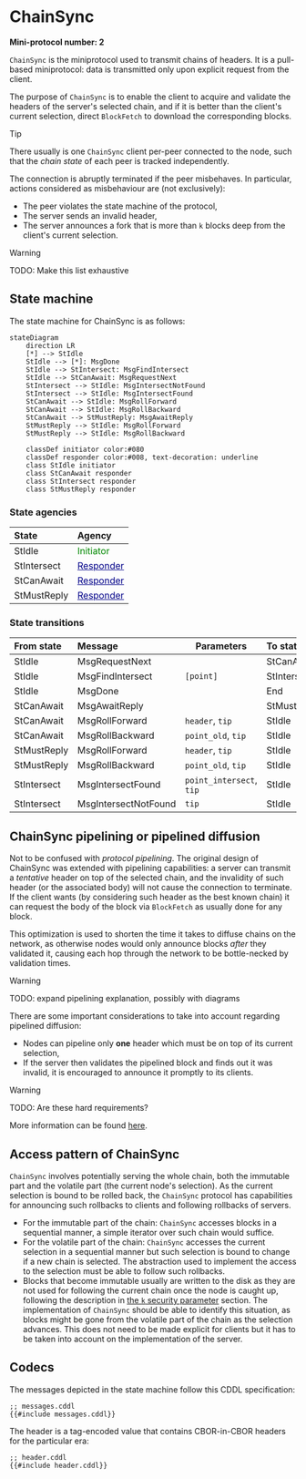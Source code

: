 # ChainSync

**Mini-protocol number: 2**

`ChainSync` is the miniprotocol used to transmit chains of headers. It is a
pull-based miniprotocol: data is transmitted only upon explicit request from the
client.

The purpose of `ChainSync` is to enable the client to acquire and validate the
headers of the server's selected chain, and if it is better than the client's
current selection, direct `BlockFetch` to download the corresponding blocks.

> [!TIP]
>
> There usually is one `ChainSync` client per-peer connected to the node, such
> that the _chain state_ of each peer is tracked independently.

The connection is abruptly terminated if the peer misbehaves. In particular,
actions considered as misbehaviour are (not exclusively):

- The peer violates the state machine of the protocol,
- The server sends an invalid header,
- The server announces a fork that is more than `k` blocks deep from the
  client's current selection.

> [!WARNING]
>
> TODO: Make this list exhaustive

## State machine

The state machine for ChainSync is as follows:

```mermaid
stateDiagram
    direction LR
    [*] --> StIdle
    StIdle --> [*]: MsgDone
    StIdle --> StIntersect: MsgFindIntersect
    StIdle --> StCanAwait: MsgRequestNext
    StIntersect --> StIdle: MsgIntersectNotFound
    StIntersect --> StIdle: MsgIntersectFound
    StCanAwait --> StIdle: MsgRollForward
    StCanAwait --> StIdle: MsgRollBackward
    StCanAwait --> StMustReply: MsgAwaitReply
    StMustReply --> StIdle: MsgRollForward
    StMustReply --> StIdle: MsgRollBackward

    classDef initiator color:#080
    classDef responder color:#008, text-decoration: underline
    class StIdle initiator
    class StCanAwait responder
    class StIntersect responder
    class StMustReply responder
```

### State agencies

| State       | Agency                                                              |
|:------------|:--------------------------------------------------------------------|
| StIdle      | <span style="color:#080">Initiator</span>                           |
| StIntersect | <span style="color:#008;text-decoration:underline">Responder</span> |
| StCanAwait  | <span style="color:#008;text-decoration:underline">Responder</span> |
| StMustReply | <span style="color:#008;text-decoration:underline">Responder</span> |

### State transitions

| From state  | Message              | Parameters               | To state    |
|:------------|:---------------------|--------------------------|:------------|
| StIdle      | MsgRequestNext       |                          | StCanAwait  |
| StIdle      | MsgFindIntersect     | `[point]`                | StIntersect |
| StIdle      | MsgDone              |                          | End         |
| StCanAwait  | MsgAwaitReply        |                          | StMustReply |
| StCanAwait  | MsgRollForward       | `header`, `tip`          | StIdle      |
| StCanAwait  | MsgRollBackward      | `point_old`, `tip`       | StIdle      |
| StMustReply | MsgRollForward       | `header`, `tip`          | StIdle      |
| StMustReply | MsgRollBackward      | `point_old`, `tip`       | StIdle      |
| StIntersect | MsgIntersectFound    | `point_intersect`, `tip` | StIdle      |
| StIntersect | MsgIntersectNotFound | `tip`                    | StIdle      |

## ChainSync pipelining or pipelined diffusion

Not to be confused with _protocol pipelining_. The original design of ChainSync
was extended with pipelining capabilities: a server can transmit a _tentative_
header on top of the selected chain, and the invalidity of such header (or the
associated body) will not cause the connection to terminate. If the client wants
(by considering such header as the best known chain) it can request the body of
the block via `BlockFetch` as usually done for any block.

This optimization is used to shorten the time it takes to diffuse chains on the
network, as otherwise nodes would only announce blocks _after_ they validated
it, causing each hop through the network to be bottle-necked by validation
times.

> [!WARNING]
>
> TODO: expand pipelining explanation, possibly with diagrams

There are some important considerations to take into account regarding pipelined
diffusion:

- Nodes can pipeline only **one** header which must be on top of its current
  selection,
- If the server then validates the pipelined block and finds out it was invalid,
  it is encouraged to announce it promptly to its clients.

> [!WARNING]
>
> TODO: Are these hard requirements?

More information can be found [here][pipelining].

## Access pattern of ChainSync

`ChainSync` involves potentially serving the whole chain, both the immutable
part and the volatile part (the current node's selection). As the current
selection is bound to be rolled back, the `ChainSync` protocol has capabilities
for announcing such rollbacks to clients and following rollbacks of servers.

- For the immutable part of the chain: `ChainSync` accesses blocks in a
  sequential manner, a simple iterator over such chain would suffice.
- For the volatile part of the chain: `ChainSync` accesses the current
  selection in a sequential manner but such selection is bound to
  change if a new chain is selected. The abstraction used to implement
  the access to the selection must be able to follow such rollbacks.
- Blocks that become immutable usually are written to the disk as they are not
  used for following the current chain once the node is caught up, following the
  description in [the `k` security parameter][k-secparam] section. The
  implementation of `ChainSync` should be able to identify this situation, as
  blocks might be gone from the volatile part of the chain as the selection
  advances. This does not need to be made explicit for clients but it has to be
  taken into account on the implementation of the server.

## Codecs

The messages depicted in the state machine follow this CDDL specification:

```cddl
;; messages.cddl
{{#include messages.cddl}}
```

The header is a tag-encoded value that contains CBOR-in-CBOR headers
for the particular era:

```cddl
;; header.cddl
{{#include header.cddl}}
```

[network-design]: https://ouroboros-network.cardano.intersectmbo.org/pdfs/network-design/network-design.pdf
[network-spec]: https://ouroboros-network.cardano.intersectmbo.org/pdfs/network-spec/network-spec.pdf
[k-secparam]: ../../../consensus/chainsel.md#the-k-security-parameter
<!-- iohk.io links return 403 "if you are not a human" -->
<!-- markdown-link-check-disable-next-line -->
[pipelining]: https://iohk.io/en/blog/posts/2022/02/01/introducing-pipelining-cardanos-consensus-layer-scaling-solution/
